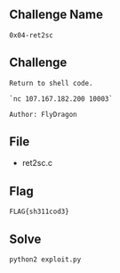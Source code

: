 ## Challenge Name
```
0x04-ret2sc
```
## Challenge
```
Return to shell code.  

`nc 107.167.182.200 10003`  

Author: FlyDragon
```
## File
- ret2sc.c
## Flag
```
FLAG{sh311cod3}
```
## Solve
```
python2 exploit.py
```
